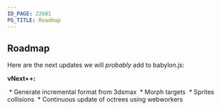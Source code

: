 ```yaml
---
ID_PAGE: 22681
PG_TITLE: Roadmap
---
```

## Roadmap

Here are the next updates we will *probably* add to babylon.js:

**vNext++:**

 * Generate incremental format from 3dsmax
 * Morph targets
 * Sprites collisions
 * Continuous update of octrees using webworkers


